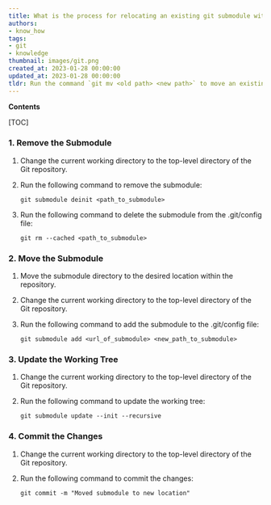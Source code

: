 ```yaml
---
title: What is the process for relocating an existing git submodule within a git repository?
authors:
- know_how
tags:
- git
- knowledge
thumbnail: images/git.png
created_at: 2023-01-28 00:00:00
updated_at: 2023-01-28 00:00:00
tldr: Run the command `git mv <old path> <new path>` to move an existing Git submodule within a Git repository.
---
```


**Contents**

[TOC]

### 1. Remove the Submodule

1. Change the current working directory to the top-level directory of the Git repository.

2. Run the following command to remove the submodule: 
    ```
    git submodule deinit <path_to_submodule>
    ```
3. Run the following command to delete the submodule from the .git/config file:
    ```
    git rm --cached <path_to_submodule>
    ```

### 2. Move the Submodule

1. Move the submodule directory to the desired location within the repository.

2. Change the current working directory to the top-level directory of the Git repository.

3. Run the following command to add the submodule to the .git/config file:
    ```
    git submodule add <url_of_submodule> <new_path_to_submodule>
    ```

### 3. Update the Working Tree

1. Change the current working directory to the top-level directory of the Git repository.

2. Run the following command to update the working tree:
    ```
    git submodule update --init --recursive
    ```

### 4. Commit the Changes

1. Change the current working directory to the top-level directory of the Git repository.

2. Run the following command to commit the changes:
    ```
    git commit -m "Moved submodule to new location"
    ```
